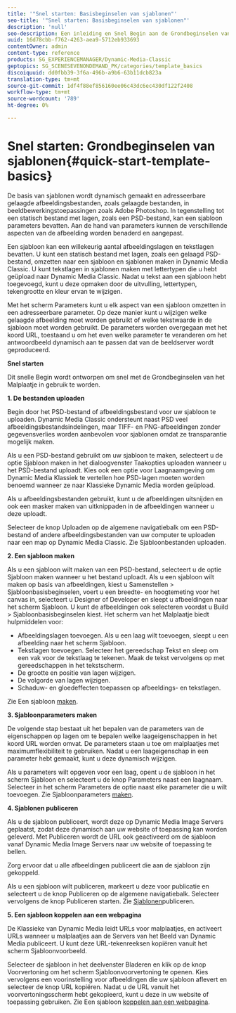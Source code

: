 ```yaml
---
title: '"Snel starten: Basisbeginselen van sjablonen"'
seo-title: '"Snel starten: Basisbeginselen van sjablonen"'
description: 'null'
seo-description: Een inleiding en Snel Begin aan de Grondbeginselen van het Malplaatje helpen u aan de slag snel.
uuid: 16d78cbb-f762-4263-aea9-5712eb933693
contentOwner: admin
content-type: reference
products: SG_EXPERIENCEMANAGER/Dynamic-Media-Classic
geptopics: SG_SCENESEVENONDEMAND_PK/categories/template_basics
discoiquuid: dd0fbb39-3f6a-496b-a9b6-63b11dcb823a
translation-type: tm+mt
source-git-commit: 1df4f88ef856160ee06c43dc6ec430df122f2408
workflow-type: tm+mt
source-wordcount: '789'
ht-degree: 0%

---
```



# Snel starten: Grondbeginselen van sjablonen{#quick-start-template-basics}

De basis van sjablonen wordt dynamisch gemaakt en adresseerbare gelaagde afbeeldingsbestanden, zoals gelaagde bestanden, in beeldbewerkingstoepassingen zoals Adobe Photoshop. In tegenstelling tot een statisch bestand met lagen, zoals een PSD-bestand, kan een sjabloon parameters bevatten. Aan de hand van parameters kunnen de verschillende aspecten van de afbeelding worden benaderd en aangepast.

Een sjabloon kan een willekeurig aantal afbeeldingslagen en tekstlagen bevatten. U kunt een statisch bestand met lagen, zoals een gelaagd PSD-bestand, omzetten naar een sjabloon en sjablonen maken in Dynamic Media Classic. U kunt tekstlagen in sjablonen maken met lettertypen die u hebt geüpload naar Dynamic Media Classic. Nadat u tekst aan een sjabloon hebt toegevoegd, kunt u deze opmaken door de uitvulling, lettertypen, tekengrootte en kleur ervan te wijzigen.

Met het scherm Parameters kunt u elk aspect van een sjabloon omzetten in een adresseerbare parameter. Op deze manier kunt u wijzigen welke gelaagde afbeelding moet worden gebruikt of welke tekstwaarde in de sjabloon moet worden gebruikt. De parameters worden overgegaan met het koord URL, toestaand u om het even welke parameter te veranderen om het antwoordbeeld dynamisch aan te passen dat van de beeldserver wordt geproduceerd.

**Snel starten**

Dit snelle Begin wordt ontworpen om snel met de Grondbeginselen van het Malplaatje in gebruik te worden.

**1. De bestanden uploaden**

Begin door het PSD-bestand of afbeeldingsbestand voor uw sjabloon te uploaden. Dynamic Media Classic ondersteunt naast PSD veel afbeeldingsbestandsindelingen, maar TIFF- en PNG-afbeeldingen zonder gegevensverlies worden aanbevolen voor sjablonen omdat ze transparantie mogelijk maken.

Als u een PSD-bestand gebruikt om uw sjabloon te maken, selecteert u de optie Sjabloon maken in het dialoogvenster Taakopties uploaden wanneer u het PSD-bestand uploadt. Kies ook een optie voor Laagnaamgeving om Dynamic Media Klassiek te vertellen hoe PSD-lagen moeten worden benoemd wanneer ze naar Klassieke Dynamic Media worden geüpload.

Als u afbeeldingsbestanden gebruikt, kunt u de afbeeldingen uitsnijden en ook een masker maken van uitknippaden in de afbeeldingen wanneer u deze uploadt.

Selecteer de knop Uploaden op de algemene navigatiebalk om een PSD-bestand of andere afbeeldingsbestanden van uw computer te uploaden naar een map op Dynamic Media Classic. Zie Sjabloonbestanden [](uploading-template-files.md#uploading_template_files)uploaden.

**2. Een sjabloon maken**

Als u een sjabloon wilt maken van een PSD-bestand, selecteert u de optie Sjabloon maken wanneer u het bestand uploadt. Als u een sjabloon wilt maken op basis van afbeeldingen, kiest u Samenstellen > Sjabloonbasisbeginselen, voert u een breedte- en hoogtemeting voor het canvas in, selecteert u Designer of Developer en sleept u afbeeldingen naar het scherm Sjabloon. U kunt de afbeeldingen ook selecteren voordat u Build > Sjabloonbasisbeginselen kiest. Het scherm van het Malplaatje biedt hulpmiddelen voor:

* Afbeeldingslagen toevoegen. Als u een laag wilt toevoegen, sleept u een afbeelding naar het scherm Sjabloon.
* Tekstlagen toevoegen. Selecteer het gereedschap Tekst en sleep om een vak voor de tekstlaag te tekenen. Maak de tekst vervolgens op met gereedschappen in het tekstscherm.
* De grootte en positie van lagen wijzigen.
* De volgorde van lagen wijzigen.
* Schaduw- en gloedeffecten toepassen op afbeeldings- en tekstlagen.

Zie Een sjabloon [maken](creating-template.md#creating_a_template).

**3. Sjabloonparameters maken**

De volgende stap bestaat uit het bepalen van de parameters van de eigenschappen op lagen om te bepalen welke laageigenschappen in het koord URL worden omvat. De parameters staan u toe om malplaatjes met maximumflexibiliteit te gebruiken. Nadat u een laageigenschap in een parameter hebt gemaakt, kunt u deze dynamisch wijzigen.

Als u parameters wilt opgeven voor een laag, opent u de sjabloon in het scherm Sjabloon en selecteert u de knop Parameters naast een laagnaam. Selecteer in het scherm Parameters de optie naast elke parameter die u wilt toevoegen. Zie Sjabloonparameters [maken](creating-template-parameters.md#creating_template_parameters).

**4. Sjablonen publiceren**

Als u de sjabloon publiceert, wordt deze op Dynamic Media Image Servers geplaatst, zodat deze dynamisch aan uw website of toepassing kan worden geleverd. Met Publiceren wordt de URL ook geactiveerd om de sjabloon vanaf Dynamic Media Image Servers naar uw website of toepassing te bellen.

Zorg ervoor dat u alle afbeeldingen publiceert die aan de sjabloon zijn gekoppeld.

Als u een sjabloon wilt publiceren, markeert u deze voor publicatie en selecteert u de knop Publiceren op de algemene navigatiebalk. Selecteer vervolgens de knop Publiceren starten. Zie [Sjablonen](publishing-templates.md#publishing_templates)publiceren.

**5. Een sjabloon koppelen aan een webpagina**

De Klassieke van Dynamic Media leidt URLs voor malplaatjes, en activeert URLs wanneer u malplaatjes aan de Servers van het Beeld van Dynamic Media publiceert. U kunt deze URL-tekenreeksen kopiëren vanuit het scherm Sjabloonvoorbeeld.

Selecteer de sjabloon in het deelvenster Bladeren en klik op de knop Voorvertoning om het scherm Sjabloonvoorvertoning te openen. Kies vervolgens een voorinstelling voor afbeeldingen die uw sjabloon aflevert en selecteer de knop URL kopiëren. Nadat u de URL vanuit het voorvertoningsscherm hebt gekopieerd, kunt u deze in uw website of toepassing gebruiken. Zie Een sjabloon [koppelen aan een webpagina](linking-template-web-page.md#linking_a_template_to_a_web_page).
